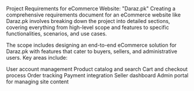 Project Requirements for eCommerce Website: "Daraz.pk"
Creating a comprehensive requirements document for an eCommerce website like Daraz.pk involves breaking down the project into detailed sections,
covering everything from high-level scope and features to specific functionalities, scenarios, and use cases.

The scope includes designing an end-to-end eCommerce solution for Daraz.pk with features that cater to buyers, sellers, and administrative users. 
Key areas include:

User account management
Product catalog and search
Cart and checkout process
Order tracking
Payment integration
Seller dashboard
Admin portal for managing site content
